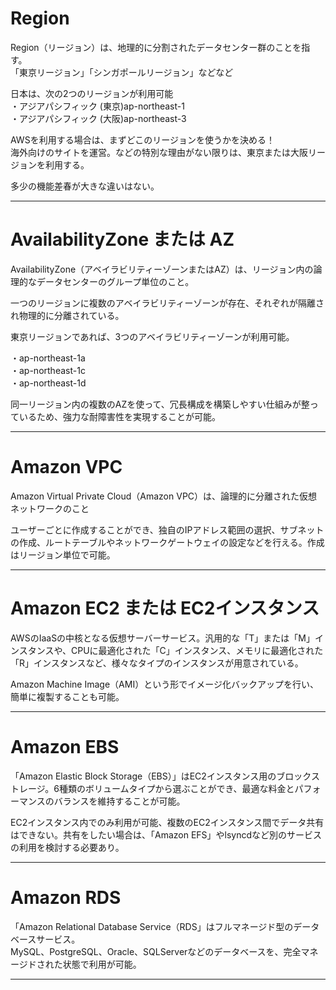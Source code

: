 # Region
Region（リージョン）は、地理的に分割されたデータセンター群のことを指す。   
「東京リージョン」「シンガポールリージョン」などなど

日本は、次の2つのリージョンが利用可能   
・アジアパシフィック (東京)ap-northeast-1   
・アジアパシフィック (大阪)ap-northeast-3

AWSを利用する場合は、まずどこのリージョンを使うかを決める！   
海外向けのサイトを運営。などの特別な理由がない限りは、東京または大阪リージョンを利用する。

多少の機能差春が大きな違いはない。

---
# AvailabilityZone または AZ
AvailabilityZone（アベイラビリティーゾーンまたはAZ）は、リージョン内の論理的なデータセンターのグループ単位のこと。

一つのリージョンに複数のアベイラビリティーゾーンが存在、それぞれが隔離され物理的に分離されている。

東京リージョンであれば、3つのアベイラビリティーゾーンが利用可能。

・ap-northeast-1a   
・ap-northeast-1c   
・ap-northeast-1d   

同一リージョン内の複数のAZを使って、冗長構成を構築しやすい仕組みが整っているため、強力な耐障害性を実現することが可能。

---
# Amazon VPC
Amazon Virtual Private Cloud（Amazon VPC）は、論理的に分離された仮想ネットワークのこと

ユーザーごとに作成することができ、独自のIPアドレス範囲の選択、サブネットの作成、ルートテーブルやネットワークゲートウェイの設定などを行える。作成はリージョン単位で可能。

---
# Amazon EC2 または EC2インスタンス
AWSのIaaSの中核となる仮想サーバーサービス。汎用的な「T」または「M」インスタンスや、CPUに最適化された「C」インスタンス、メモリに最適化された「R」インスタンスなど、様々なタイプのインスタンスが用意されている。

Amazon Machine Image（AMI）という形でイメージ化バックアップを行い、簡単に複製することも可能。

---
# Amazon EBS
「Amazon Elastic Block Storage（EBS）」はEC2インスタンス用のブロックストレージ。6種類のボリュームタイプから選ぶことができ、最適な料金とパフォーマンスのバランスを維持することが可能。

EC2インスタンス内でのみ利用が可能、複数のEC2インスタンス間でデータ共有はできない。共有をしたい場合は、「Amazon EFS」やlsyncdなど別のサービスの利用を検討する必要あり。

---
# Amazon RDS
「Amazon Relational Database Service（RDS」はフルマネージド型のデータベースサービス。   
MySQL、PostgreSQL、Oracle、SQLServerなどのデータベースを、完全マネージドされた状態で利用が可能。

---
